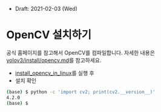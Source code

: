 * Draft: 2021-02-03 (Wed)

# OpenCV 설치하기

공식 홈페이지를 참고해서 OpenCV를 컴파일합니다. 자세한 내용은 [yolov3/install/opencv.md](../../yolov3/install/opencv.md)를 참고하세요.

* [install_opencv_in_linux](../../yolov3/bash_scripts/install_opencv_in_linux)를 실행 후
* 설치 확인

```bash
(base) $ python -c 'import cv2; print(cv2.__version__)'
4.2.0
(base) $
```

